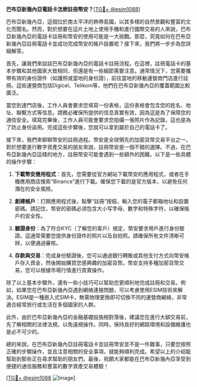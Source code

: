 **巴布亞新幾內亞電話卡怎麽註冊幣安？**[[TG💪+ @esim1088](https://t.me/s/esim1088)]

巴布亞新幾內亞，這個位於南太平洋的熱帶島國，以其多樣的自然景觀和豐富的文化而聞名。然而，對於想要在這片土地上使用手機和進行國際交易的人來說，巴布亞新幾內亞的電話卡註冊和幣安的使用可能是一大挑戰。那麼，究竟如何在巴布亞新幾內亞註冊電話卡並成功完成幣安的帳戶設置呢？接下來，我們將一步步為您詳細解答。

首先，讓我們來談談巴布亞新幾內亞的電話卡註冊流程。在這裡，註冊電話卡的基本步驟和其他國家大致相同，但還是有一些細節需要注意。通常情況下，您需要攜帶有效的身份證件（如護照或當地的身份證），前往當地的移動運營商門店進行註冊。這些運營商包括Digicel、Telikom等，他們在巴布亞新幾內亞的覆蓋範圍比較廣泛。

當您到達門店後，工作人員會要求您填寫一份表格，這份表格會包含您的姓名、地址、聯繫方式等信息。請務必確保所提供的信息真實有效，因為這是為了保障您的通信安全。填寫完畢後，工作人員可能會要求您拍攝一張照片作為記錄，這也是為了防止身份盜用。完成這些步驟後，您就可以拿到屬於自己的電話卡了。

接下來，我們來聊聊幣安的註冊過程。幣安是全球領先的加密貨幣交易平台之一，對於想要進行數字資產交易的朋友來說，註冊幣安是一個不錯的選擇。不過，在巴布亞新幾內亞這樣的地方，註冊幣安可能會遇到一些額外的困難。以下是一些具體的操作步驟：

1. **下載幣安應用程式**：首先，您需要從官方網站下載幣安的應用程式，或者在手機應用商店搜索“Binance”進行下載。確保您下載的是官方版本，以避免任何潛在的安全風險。

2. **創建帳戶**：打開應用程式後，點擊“註冊”按鈕，輸入您的電子郵箱地址和設置密碼。請記住，幣安的密碼必須包含大小写字母、數字和特殊字符，以確保帳戶的安全性。

3. **驗證身份**：為了符合KYC（了解您的客戶）規定，幣安要求用戶進行身份驗證。這通常需要您提供身份證件的照片以及自拍照。請確保所有文件清晰可辨，以便通過審核。

4. **存款與交易**：完成身份驗證後，您可以通過銀行轉賬或其他支付方式向幣安帳戶存入資金，然後開始購買您感興趣的加密貨幣。幣安支持多種加密貨幣交易，您可以根據市場行情進行買賣操作。

除了以上基本步驟外，還有一些小技巧可以幫助您更順利地完成註冊和交易。例如，如果您在巴布亞新幾內亞遇到網絡連接問題，可以考慮使用ESIM技術來解決。ESIM是一種嵌入式SIM卡，無需物理更換即可切換不同的運營商網絡，非常適合經常旅行或生活在多個國家的人群。

此外，由於巴布亞新幾內亞的金融基礎設施相對落後，建議您在進行大額交易前，先了解相關的法律法規，以免違規操作。同時，保持良好的網路環境和設備維護也是必不可少的。

總的來說，在巴布亞新幾內亞註冊電話卡並註冊幣安並不是一件難事，只要您按照正確的步驟操作，並且注意相關的安全事項，就能夠順利完成。希望以上的介紹能幫助到那些正在尋求幫助的朋友們。最後，祝願大家都能在巴布亞新幾內亞享受到便捷的通信服務和豐富的數字資產交易體驗！

[[TG💪+ @esim1088](https://t.me/s/esim1088) ![Image](https://i.postimg.cc/4NQfJmqS/Snipaste-2025-05-13-00-14-12.png)]